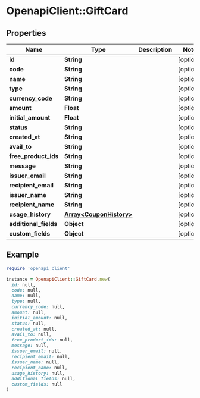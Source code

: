 # OpenapiClient::GiftCard

## Properties

| Name | Type | Description | Notes |
| ---- | ---- | ----------- | ----- |
| **id** | **String** |  | [optional] |
| **code** | **String** |  | [optional] |
| **name** | **String** |  | [optional] |
| **type** | **String** |  | [optional] |
| **currency_code** | **String** |  | [optional] |
| **amount** | **Float** |  | [optional] |
| **initial_amount** | **Float** |  | [optional] |
| **status** | **String** |  | [optional] |
| **created_at** | **String** |  | [optional] |
| **avail_to** | **String** |  | [optional] |
| **free_product_ids** | **String** |  | [optional] |
| **message** | **String** |  | [optional] |
| **issuer_email** | **String** |  | [optional] |
| **recipient_email** | **String** |  | [optional] |
| **issuer_name** | **String** |  | [optional] |
| **recipient_name** | **String** |  | [optional] |
| **usage_history** | [**Array&lt;CouponHistory&gt;**](CouponHistory.md) |  | [optional] |
| **additional_fields** | **Object** |  | [optional] |
| **custom_fields** | **Object** |  | [optional] |

## Example

```ruby
require 'openapi_client'

instance = OpenapiClient::GiftCard.new(
  id: null,
  code: null,
  name: null,
  type: null,
  currency_code: null,
  amount: null,
  initial_amount: null,
  status: null,
  created_at: null,
  avail_to: null,
  free_product_ids: null,
  message: null,
  issuer_email: null,
  recipient_email: null,
  issuer_name: null,
  recipient_name: null,
  usage_history: null,
  additional_fields: null,
  custom_fields: null
)
```

